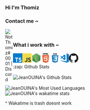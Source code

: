 ### Hi I'm Thomiz

### Contact me ~

[<img align="left" alt="Not Thomiz#0001 | Discord" width="25px" src="https://cdn.jsdelivr.net/npm/simple-icons@v3/icons/discord.svg" />](https://lightcord.org/discord)

<br />

### What i work with ~
<img align="left" alt="TypeScript" width="30px" src="https://github.com/github/explore/blob/master/topics/typescript/typescript.png" />
<img align="left" alt="JavaScript" width="30px" src="https://raw.githubusercontent.com/github/explore/master/topics/javascript/javascript.png" />
<img align="left" alt="Node.js" width="30px" src="https://raw.githubusercontent.com/github/explore/master/topics/nodejs/nodejs.png" />
<img align="left" alt="HTML5" width="30px" src="https://raw.githubusercontent.com/github/explore/master/topics/html/html.png" />
<img align="left" alt="CSS3" width="30px" src="https://raw.githubusercontent.com/github/explore/master/topics/css/css.png" />
<img align="left" alt="Visual Studio Code" width="30px" src="https://raw.githubusercontent.com/github/explore/master/topics/visual-studio-code/visual-studio-code.png" />
<img align="left" alt="GitHub" width="30px" src="https://raw.githubusercontent.com/github/explore/master/topics/github/github.png" />

<br>
<br>
  <summary>:zap: Github Stats</summary>
  <br>
  <img align="left" alt="JeanOUINA's Github Stats" src="https://github-readme-stats.vercel.app/api?username=JeanOUINA&show_icons=true&theme=dark&count_private=true"/>
  <br>
  <br>
  <img align="left" alt="JeanOUINA's Most Used Languages" src="https://github-readme-stats.vercel.app/api/top-langs/?username=JeanOUINA&layout=compact&theme=dark&count_private=true"/>
  <br>
  <img align="left" alt="JeanOUINA's wakatime stats" src="https://github-readme-stats.vercel.app/api/wakatime?username=aThomized"/> 
  <br>
  <p>^ Wakatime is trash doesnt work<p/>
